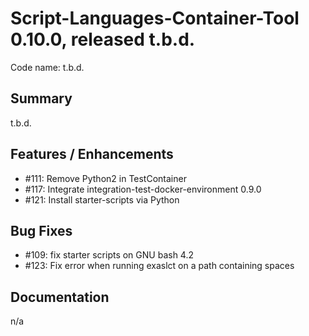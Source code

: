 # Script-Languages-Container-Tool 0.10.0, released t.b.d.

Code name: t.b.d.

## Summary 

t.b.d.

## Features / Enhancements

 - #111: Remove Python2 in TestContainer
 - #117: Integrate integration-test-docker-environment 0.9.0
 - #121: Install starter-scripts via Python

## Bug Fixes

 - #109: fix starter scripts on GNU bash 4.2
 - #123: Fix error when running exaslct on a path containing spaces

## Documentation
n/a

